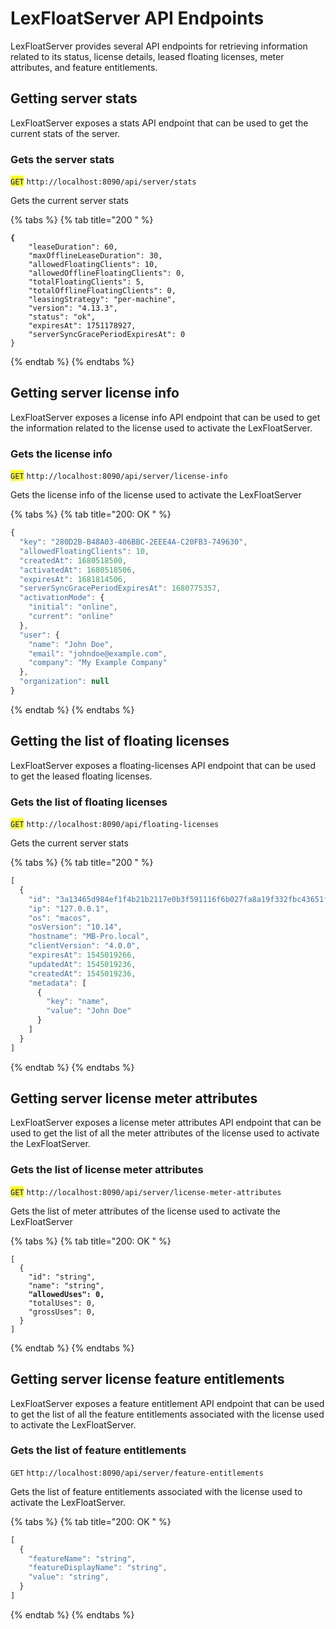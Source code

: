 # LexFloatServer API Endpoints

LexFloatServer provides several API endpoints for retrieving information related to its status, license details, leased floating licenses, meter attributes, and feature entitlements.

## Getting server stats

LexFloatServer exposes a stats API endpoint that can be used to get the current stats of the server.

### Gets the server stats

<mark style="color:blue;">`GET`</mark> `http://localhost:8090/api/server/stats`

Gets the current server stats

{% tabs %}
{% tab title="200 " %}
<pre class="language-javascript"><code class="lang-javascript"><strong>{
</strong>    "leaseDuration": 60,
    "maxOfflineLeaseDuration": 30,
    "allowedFloatingClients": 10,
    "allowedOfflineFloatingClients": 0,
    "totalFloatingClients": 5,
    "totalOfflineFloatingClients": 0,
    "leasingStrategy": "per-machine",
    "version": "4.13.3",
    "status": "ok",
    "expiresAt": 1751178927,
    "serverSyncGracePeriodExpiresAt": 0
}
</code></pre>
{% endtab %}
{% endtabs %}

## Getting server license info

LexFloatServer exposes a license info API endpoint that can be used to get the information related to the license used to activate the LexFloatServer.

### Gets the license info

<mark style="color:blue;">`GET`</mark> `http://localhost:8090/api/server/license-info`

Gets the license info of the license used to activate the LexFloatServer

{% tabs %}
{% tab title="200: OK " %}
```javascript
{
  "key": "280D2B-B48A03-406BBC-2EEE4A-C20FB3-749630",
  "allowedFloatingClients": 10,
  "createdAt": 1680518500,
  "activatedAt": 1680518506,
  "expiresAt": 1681814506,
  "serverSyncGracePeriodExpiresAt": 1680775357,
  "activationMode": {
    "initial": "online",
    "current": "online"
  },
  "user": {
    "name": "John Doe",
    "email": "johndoe@example.com",
    "company": "My Example Company"
  },
  "organization": null
}
```
{% endtab %}
{% endtabs %}

## Getting the list of floating licenses

LexFloatServer exposes a floating-licenses API endpoint that can be used to get the leased floating licenses.

### Gets the list of floating licenses

<mark style="color:blue;">`GET`</mark> `http://localhost:8090/api/floating-licenses`

Gets the current server stats

{% tabs %}
{% tab title="200 " %}
```javascript
[
  {
    "id": "3a13465d984ef1f4b21b2117e0b3f591116f6b027fa8a19f332fbc43651f3d2c",
    "ip": "127.0.0.1",
    "os": "macos",
    "osVersion": "10.14",
    "hostname": "MB-Pro.local",
    "clientVersion": "4.0.0",
    "expiresAt": 1545019266,
    "updatedAt": 1545019236,
    "createdAt": 1545019236,
    "metadata": [
      {
        "key": "name",
        "value": "John Doe"
      }
    ]
  }
]
```
{% endtab %}
{% endtabs %}

## Getting server license meter attributes

LexFloatServer exposes a license meter attributes API endpoint that can be used to get the list of all the meter attributes of the license used to activate the LexFloatServer.

### Gets the list of license meter attributes

<mark style="color:blue;">`GET`</mark> `http://localhost:8090/api/server/license-meter-attributes`

Gets the list of meter attributes of the license used to activate the LexFloatServer

{% tabs %}
{% tab title="200: OK " %}
<pre class="language-javascript"><code class="lang-javascript">[
  {
    "id": "string",
    "name": "string",
<strong>    "allowedUses": 0,
</strong>    "totalUses": 0,
    "grossUses": 0,  
  }
]
</code></pre>
{% endtab %}
{% endtabs %}

## Getting server license feature entitlements

LexFloatServer exposes a feature entitlement API endpoint that can be used to get the list of all the feature entitlements associated with the license used to activate the LexFloatServer.

### Gets the list of feature entitlements

`GET` `http://localhost:8090/api/server/feature-entitlements`

Gets the list of feature entitlements associated with the license used to activate the LexFloatServer.

{% tabs %}
{% tab title="200: OK " %}
```javascript
[
  {
    "featureName": "string",
    "featureDisplayName": "string",
    "value": "string",
  }
]
```
{% endtab %}
{% endtabs %}
